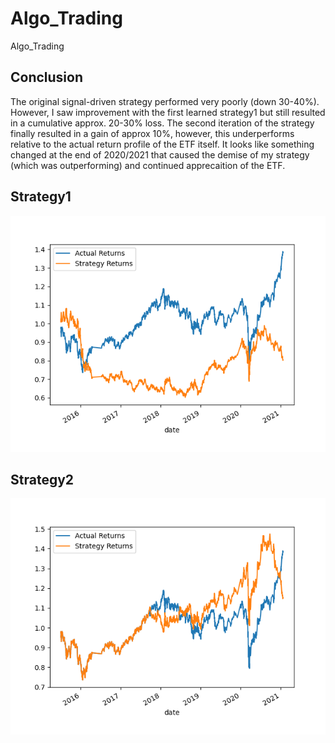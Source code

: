 # Algo_Trading
Algo_Trading
## Conclusion

The original signal-driven strategy performed very poorly (down 30-40%). However, I saw improvement with the first learned strategy1 but still resulted in a cumulative approx. 20-30% loss.
The second iteration of the strategy finally resulted in a gain of approx 10%, however, this underperforms relative to the actual return profile of the ETF itself. It looks like something
changed at the end of 2020/2021 that caused the demise of my strategy (which was outperforming) and continued apprecaition of the ETF.

## Strategy1

![Strategy1](strategy1.png)


## Strategy2

![Strategy2](strategy2.png)
